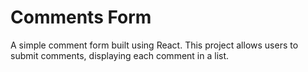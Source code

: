 # Comments Form

A simple comment form built using React. This project allows users to submit comments, displaying each comment in a list.


